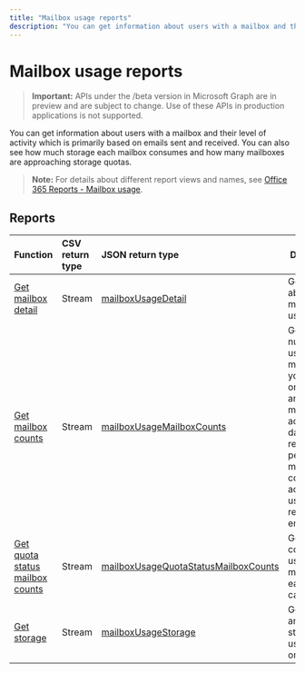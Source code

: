 ```yaml
---
title: "Mailbox usage reports"
description: "You can get information about users with a mailbox and their level of activity which is primarily based on emails sent and received. You can also see how much storage each mailbox consumes and how many mailboxes are approaching storage quotas."
---
```


# Mailbox usage reports

> **Important:** APIs under the /beta version in Microsoft Graph are in preview and are subject to change. Use of these APIs in production applications is not supported.

You can get information about users with a mailbox and their level of activity which is primarily based on emails sent and received. You can also see how much storage each mailbox consumes and how many mailboxes are approaching storage quotas.

> **Note:** For details about different report views and names, see [Office 365 Reports - Mailbox usage](https://support.office.com/client/Mailbox-usage-beffbe01-ce2d-4614-9ae5-7898868e2729).

## Reports

| Function                                 | CSV return type | JSON return type                         | Description                              |
| :--------------------------------------- | :-------------- | :--------------------------------------- | ---------------------------------------- |
| [Get mailbox detail](../api/reportroot-getmailboxusagedetail.md) | Stream          | [mailboxUsageDetail](../resources/mailboxusagedetail.md) | Get details about mailbox usage.         |
| [Get mailbox counts](../api/reportroot-getmailboxusagemailboxcounts.md) | Stream          | [mailboxUsageMailboxCounts](../resources/mailboxusagemailboxcounts.md) | Get the total number of user mailboxes in your organization and how many are active each day of the reporting period. A mailbox is considered active if the user sent or read any email. |
| [Get quota status mailbox counts](../api/reportroot-getmailboxusagequotastatusmailboxcounts.md) | Stream          | [mailboxUsageQuotaStatusMailboxCounts](../resources/mailboxusagequotastatusmailboxcounts.md) | Get the count of user mailboxes in each quota category. |
| [Get storage](../api/reportroot-getmailboxusagestorage.md) | Stream          | [mailboxUsageStorage](../resources/mailboxusagestorage.md) | Get the amount of storage used in your organization. |

